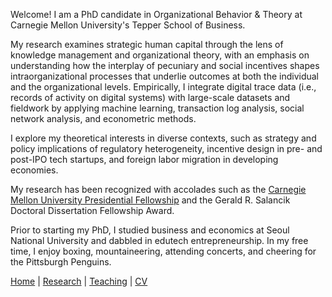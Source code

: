 Welcome! I am a PhD candidate in Organizational Behavior & Theory at Carnegie Mellon University's Tepper School of Business.

My research examines strategic human capital through the lens of knowledge management and organizational theory, with an emphasis on understanding how the interplay of pecuniary and social incentives shapes intraorganizational processes that underlie outcomes at both the individual and the organizational levels. Empirically, I integrate digital trace data (i.e., records of activity on digital systems) with large-scale datasets and fieldwork by applying machine learning, transaction log analysis, social network analysis, and econometric methods.

I explore my theoretical interests in diverse contexts, such as strategy and policy implications of regulatory heterogeneity, incentive design in pre- and post-IPO tech startups, and foreign labor migration in developing economies. 

My research has been recognized with accolades such as the [Carnegie Mellon University Presidential Fellowship](https://www.cmu.edu/tepper/news/stories/2021/april/phd-fellowships-awarded.html) and the Gerald R. Salancik Doctoral Dissertation Fellowship Award.

Prior to starting my PhD, I studied business and economics at Seoul National University and dabbled in edutech entrepreneurship. In my free time, I enjoy boxing, mountaineering, attending concerts, and cheering for the Pittsburgh Penguins.

[Home](./index.html) | [Research](./research.html) | [Teaching](./teaching.html) | [CV](./CV.html)  
